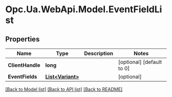 # Opc.Ua.WebApi.Model.EventFieldList

## Properties

Name | Type | Description | Notes
------------ | ------------- | ------------- | -------------
**ClientHandle** | **long** |  | [optional] [default to 0]
**EventFields** | [**List&lt;Variant&gt;**](Variant.md) |  | [optional] 

[[Back to Model list]](../README.md#documentation-for-models) [[Back to API list]](../README.md#documentation-for-api-endpoints) [[Back to README]](../README.md)

